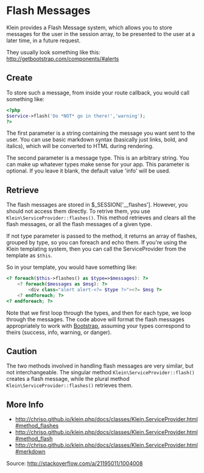 # Flash Messages

Klein provides a Flash Message system, which allows you to store messages for the user in the session array, to be presented to the user at a later time, in a future request.

They usually look something like this: http://getbootstrap.com/components/#alerts

## Create

To store such a message, from inside your route callback, you would call something like:

```php
<?php
$service->flash('Do *NOT* go in there!','warning');
?>
```

The first parameter is a string containing the message you want sent to the user.  You can use basic markdown syntax (basically just links, bold, and italics), which will be converted to HTML during rendering.

The second parameter is a message type.  This is an arbitrary string.  You can make up whatever types make sense for your app.  This parameter is optional.  If you leave it blank, the default value 'info' will be used.

## Retrieve

The flash messages are stored in $_SESSION['__flashes'].  However, you should not access them directly.  To retrive them, you use `Klein\ServiceProvider::flashes()`.  This method retrieves and clears all the flash messages, or all the flash messages of a given type.

If not type parameter is passed to the method, it returns an array of flashes, grouped by type, so you can foreach and echo them. If you're using the Klein templating system, then you can call the ServiceProvider from the template as `$this`.

So in your template, you would have something like:

```php
<? foreach($this->flashes() as $type=>$messages): ?>
	<? foreach($messages as $msg): ?>
		<div class="alert alert-<?= $type ?>"><?= $msg ?>
	<? endforeach; ?>
<? endforeach; ?>
```

Note that we first loop through the types, and then for each type, we loop through the messages.  The code above will format the flash messages appropriately to work with [Bootstrap](http://getbootstrap.com), assuming your types correspond to theirs (success, info, warning, or danger).

## Caution

The two methods involved in handling flash messages are very similar, but not interchangeable.  The singular method `Klein\ServiceProvider::flash()` creates a flash message, while the plural method `Klein\ServiceProvider::flashes()` retrieves them.

## More Info

+ http://chriso.github.io/klein.php/docs/classes/Klein.ServiceProvider.html#method_flashes
+ http://chriso.github.io/klein.php/docs/classes/Klein.ServiceProvider.html#method_flash
+ http://chriso.github.io/klein.php/docs/classes/Klein.ServiceProvider.html#merkdown

Source: http://stackoverflow.com/a/21195011/1004008
